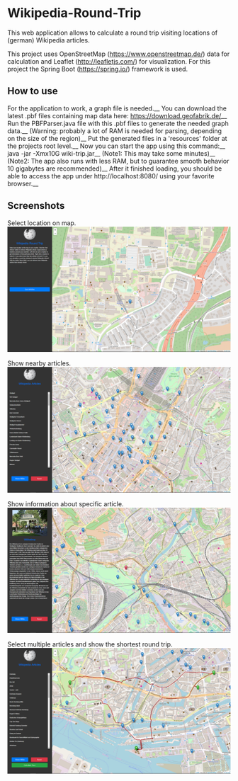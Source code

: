 # Wikipedia-Round-Trip
This web application allows to calculate a round trip visiting locations of (german) Wikipedia articles.

This project uses OpenStreetMap (https://www.openstreetmap.de/) data for calculation and Leaflet (http://leafletjs.com/) for visualization. 
For this project the Spring Boot (https://spring.io/) framework is used.

## How to use
For the application to work, a graph file is needed.__
You can download the latest .pbf files containing map data here: https://download.geofabrik.de/__
Run the PBFParser.java file with this .pbf files to generate the needed graph data.__
(Warning: probably a lot of RAM is needed for parsing, depending on the size of the region)__
Put the generated files in a 'resources' folder at the projects root level.__
Now you can start the app using this command:__
java -jar -Xmx10G wiki-trip.jar__
(Note1: This may take some minutes)__
(Note2: The app also runs with less RAM, but to guarantee smooth behavior 10 gigabytes are recommended)__
After it finished loading, you should be able to access the app under http://localhost:8080/ using your favorite browser.__

## Screenshots
Select location on map.
![Alt text](Images/Screenshot1.png?raw=true)

Show nearby articles.
![Alt text](Images/Screenshot2.png?raw=true)

Show information about specific article.
![Alt text](Images/Screenshot3.png?raw=true)

Select multiple articles and show the shortest round trip.
![Alt text](Images/Screenshot4.png?raw=true)